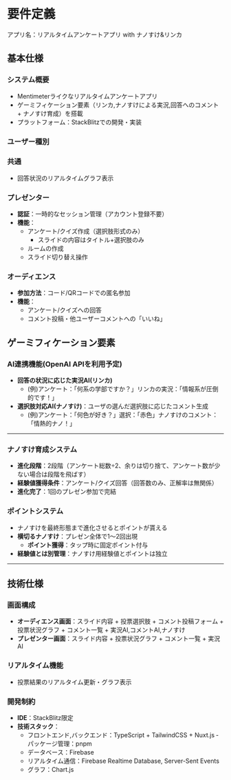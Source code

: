 # 要件定義

アプリ名：リアルタイムアンケートアプリ with ナノすけ&リンカ

## 基本仕様

### システム概要

- Mentimeterライクなリアルタイムアンケートアプリ
- ゲーミフィケーション要素（リンカ,ナノすけによる実況,回答へのコメント + ナノすけ育成）を搭載
- プラットフォーム：StackBlitzでの開発・実装

### ユーザー種別

### 共通

- 回答状況のリアルタイムグラフ表示

### プレゼンター

- **認証**：一時的なセッション管理（アカウント登録不要）
- **機能**：
  - アンケート/クイズ作成（選択肢形式のみ）
    - スライドの内容はタイトル+選択肢のみ
  - ルームの作成
  - スライド切り替え操作

### オーディエンス

- **参加方法**：コード/QRコードでの匿名参加
- **機能**：
  - アンケート/クイズへの回答
  - コメント投稿・他ユーザーコメントへの「いいね」

## ゲーミフィケーション要素

### AI連携機能(OpenAI APIを利用予定)

- **回答の状況に応じた実況AI(リンカ)**
  - (例)アンケート：「何系の学部ですか？」リンカの実況：「情報系が圧倒的です！」
- **選択肢対応AI(ナノすけ)**：ユーザの選んだ選択肢に応じたコメント生成
  - (例)アンケート：「何色が好き？」選択：「赤色」ナノすけのコメント：「情熱的ナノ！」

---
<!-- 育成要素やポイントシステムについては、実装は後回し -->
### ナノすけ育成システム

- **進化段階**：2段階（アンケート総数÷2、余りは切り捨て、アンケート数が少ない場合は段階を飛ばす）
- **経験値獲得条件**：アンケート/クイズ回答（回答数のみ、正解率は無関係）
- **進化完了**：1回のプレゼン参加で完結

### ポイントシステム

- ナノすけを最終形態まで進化させるとポイントが貰える
- **横切るナノすけ**：プレゼン全体で1〜2回出現
  - **ポイント獲得**：タップ時に固定ポイント付与
- **経験値とは別管理**：ナノすけ用経験値とポイントは独立

---

## 技術仕様

### 画面構成

- **オーディエンス画面**：スライド内容 + 投票選択肢 + コメント投稿フォーム + 投票状況グラフ + コメント一覧 + 実況AI,コメントAI,ナノすけ
- **プレゼンター画面**：スライド内容 + 投票状況グラフ + コメント一覧 + 実況AI

### リアルタイム機能

- 投票結果のリアルタイム更新・グラフ表示

### 開発制約

- **IDE**：StackBlitz限定
- **技術スタック**：
  - フロントエンド,バックエンド：TypeScript + TailwindCSS + Nuxt.js
    ‐ パッケージ管理：pnpm
  - データベース：Firebase
  - リアルタイム通信：Firebase Realtime Database, Server-Sent Events
  - グラフ：Chart.js
